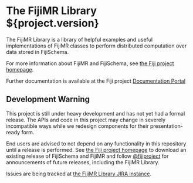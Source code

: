 The FijiMR Library ${project.version}
=====================================

The FijiMR Library is a library of helpful examples and useful implementations of FijiMR
classes to perform distributed computation over data stored in FijiSchema.

For more information about FijiMR and FijiSchema, see
[the Fiji project homepage](http://www.fiji.org).

Further documentation is available at the Fiji project
[Documentation Portal](http://docs.fiji.org)

Development Warning
-------------------

This project is still under heavy development and has not yet had a formal release.
The APIs and code in this project may change in severely incompatible ways while we
redesign components for their presentation-ready form. 

End users are advised to not depend on any functionality in this repository until a
release is performed. See [the Fiji project homepage](http://www.fiji.org) to download
an existing release of FijiSchema and FijiMR and follow 
[@fijiproject](http://twitter.com/fijiproject) for announcements of future releases, including
the FijiMR Library.

Issues are being tracked at 
[the FijiMR Library JIRA instance](https://jira.fiji.org/browse/KIJIMRLIB).

